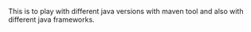 This is to play with different java versions with maven tool and also with different java frameworks.
